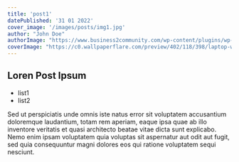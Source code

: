 ```yaml
---
title: 'post1'
datePublished: '31 01 2022'
cover_image: '/images/posts/img1.jpg'
author: "John Doe"
authorImage: "https://www.business2community.com/wp-content/plugins/wp-user-avatars/wp-user-avatars/assets/images/mystery.jpg"
coverImage: "https://c0.wallpaperflare.com/preview/402/118/398/laptop-wood-display-aerial.jpg"
---
```


## Loren Post Ipsum

* list1
* list2

Sed ut perspiciatis unde omnis iste natus error sit voluptatem accusantium doloremque laudantium, totam rem aperiam, eaque ipsa quae ab illo inventore veritatis et quasi architecto beatae vitae dicta sunt explicabo. Nemo enim ipsam voluptatem quia voluptas sit aspernatur aut odit aut fugit, sed quia consequuntur magni dolores eos qui ratione voluptatem sequi nesciunt.